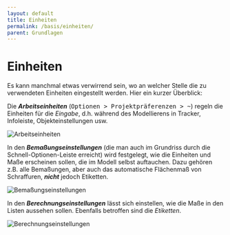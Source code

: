 ```yaml
---
layout: default
title: Einheiten
permalink: /basis/einheiten/
parent: Grundlagen
---
```

# Einheiten

Es kann manchmal etwas verwirrend sein, wo an welcher Stelle die zu verwendeten Einheiten eingestellt werden.
Hier ein kurzer Überblick:

Die _**Arbeitseinheiten**_ (<samp>Optionen > Projektpräferenzen > ~</samp>) regeln die Einheiten für die _Eingabe_, d.h. während des Modellierens in Tracker, Infoleiste, Objekteinstellungen usw.

![Arbeitseinheiten](../img/einheiten-arbeitseinheiten.png)

In den _**Bemaßungseinstellungen**_ (die man auch im Grundriss durch die Schnell-Optionen-Leiste erreicht) wird festgelegt, wie die Einheiten und Maße erscheinen sollen, die im Modell selbst auftauchen. Dazu gehören z.B. alle Bemaßungen, aber auch das automatische Flächenmaß von Schraffuren, _**nicht**_ jedoch Etiketten.

![Bemaßungseinstellungen](../img/einheiten-bemaßung.png)

In den _**Berechnungseinstellungen**_ lässt sich einstellen, wie die Maße in den Listen aussehen sollen. Ebenfalls betroffen sind die _Etiketten_.

![Berechnungseinstellungen](../img/einheiten-berechnung.png)

